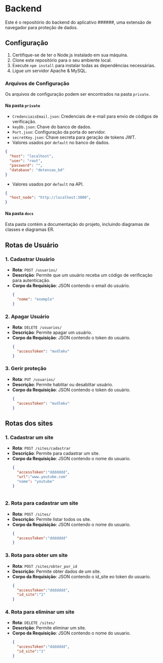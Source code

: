 # Backend

 Este é o repositório do backend do aplicativo ######, uma extensão de navegador para proteção de dados.



## Configuração

1. Certifique-se de ter o Node.js instalado em sua máquina.
2. Clone este repositório para o seu ambiente local.
3. Execute `npm install` para instalar todas as dependências necessárias.
4. Ligue um servidor Apache & MySQL.


### Arquivos de Configuração

Os arquivos de configuração podem ser encontrados na pasta `private`.

#### Na pasta `private`

- `CredenciaisEmail.json`: Credenciais de e-mail para envio de códigos de verificação.
- `keyDb.json`: Chave do banco de dados.
- `Port.json`: Configuração da porta do servidor.
- `secretKey.json`: Chave secreta para geração de tokens JWT.
- Valores usados por `default` no banco de dados.

```json
{
  "host": "localhost",
  "user": "root",
  "password": "",
  "database": "detensao_bd"
}
```

- Valores usados por `default` na API.

```json
{
  "host_node": "http://localhost:3000",
}
```

#### Na pasta `docs`

Esta pasta contém a documentação do projeto, incluindo diagramas de classes e diagramas ER.

## Rotas de Usuário

### 1. Cadastrar Usuário

- **Rota**: `POST /usuarios/`
- **Descrição**: Permite que um usuário receba um código de verificação para autenticação.
- **Corpo da Requisição**: JSON contendo o email do usuário.
  ```json
  {
    "nome": "exemplo"
  }
  ```

### 2. Apagar Usuário

- **Rota**: `DELETE /usuarios/`
- **Descrição**: Permite apagar um usuário.
- **Corpo da Requisição**: JSON contendo o token do usuário.
  ```json
  {
    "accessToken": "mvdlmkv"
  }

### 3. Gerir proteção

- **Rota**: `PUT /usuarios/`
- **Descrição**: Permite hablitar ou desablitar usuário.
- **Corpo da Requisição**: JSON contendo o token do usuário.
  ```json
  {
    "accessToken": "mvdlmkv"
  }


## Rotas dos sites

### 1. Cadastrar um site
- **Rota**: `POST /sites/cadastrar`
- **Descrição**: Permite para cadastrar um site.
- **Corpo da Requisição**: JSON contendo o nome do usuario.
  ```json
  {
    "accessToken":"ddddddd",
    "url":"www.youtube.com"
    "nome": "youtube"
  }
 
### 2. Rota para cadastrar um site

- **Rota**: `POST /sites/`
- **Descrição**: Permite listar todos os  site.
- **Corpo da Requisição**: JSON contendo o nome do usuario.
  ```json
  {
    "accessToken":"ddddddd"
  }

### 3. Rota para obter um site

- **Rota**: `POST /sites/obter_por_id`
- **Descrição**: Permite obter dados de um site.
- **Corpo da Requisição**: JSON contendo o id_site eo token do usuario.
  ```json
  {
    "accessToken":"ddddddd",
    "id_site":"1"
  }
### 4. Rota para eliminar um site

- **Rota**: `DELETE /sites/`
- **Descrição**: Permite eliminar um site.
- **Corpo da Requisição**: JSON contendo o nome do usuario.
  ```json
  {
    "accessToken":"ddddddd",
    "id_site":"1"
  }
  
